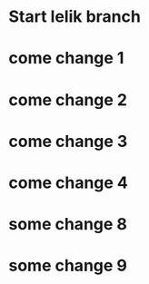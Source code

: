 # Start lelik branch
# come change 1 

# come change 2

# come change 3

# come change 4

# some change 8

# some change 9

